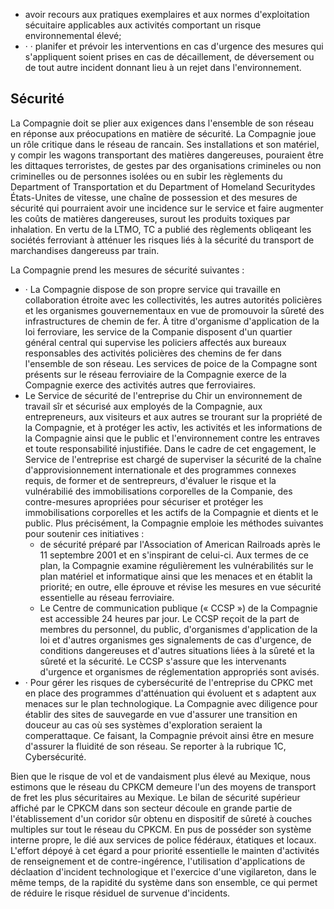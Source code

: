 - avoir recours aux pratiques exemplaires et aux normes d'exploitation sécuitaire applicables aux activités comportant un risque environnemental élevé;
- · · planifer et prévoir les interventions en cas d'urgence des mesures qui s'appliquent soient prises en cas de décaillement, de déversement ou de tout autre incident donnant lieu à un rejet dans l'environnement.

## Sécurité

La Compagnie doit se plier aux exigences dans l'ensemble de son réseau en réponse aux préocupations en matière de sécurité. La Compagnie joue un rôle critique dans le réseau de rancain. Ses installations et son matériel, y compir les wagons transportant des matières dangereuses, pouraient être les dittaques terroristes, de gestes par des organisations crimineles ou non criminelles ou de personnes isolées ou en subir les règlements du Department of Transportation et du Department of Homeland Securitydes États-Unites de vitesse, une chaîne de possession et des mesures de sécurité qui pourraient avoir une incidence sur le service et faire augmenter les coûts de matières dangereuses, surout les produits toxiques par inhalation. En vertu de la LTMO, TC a publié des règlements obliqeant les sociétés ferroviant à atténuer les risques liés à la sécurité du transport de marchandises dangereuss par train.

La Compagnie prend les mesures de sécurité suivantes :

- · La Compagnie dispose de son propre service qui travaille en collaboration étroite avec les collectivités, les autres autorités policières et les organismes gouvernementaux en vue de promouvoir la sûreté des infrastructures de chemin de fer. À titre d'organisme d'application de la loi ferroviare, les service de la Companie disposent d'un quartier général central qui supervise les policiers affectés aux bureaux responsables des activités policières des chemins de fer dans l'ensemble de son réseau. Les services de poice de la Compagne sont présents sur le réseau ferroviaire de la Compagnie exerce de la Compagnie exerce des activités autres que ferroviaires.
- Le Service de sécurité de l'entreprise du Chir un environnement de travail sîr et sécurisé aux employés de la Compagnie, aux entrepreneurs, aux visiteurs et aux autres se trourant sur la propriété de la Compagnie, et à protéger les activ, les activités et les informations de la Compagnie ainsi que le public et l'environnement contre les entraves et toute responsabilité injustifiée. Dans le cadre de cet engagement, le Service de l'entreprise est chargé de superviser la sécurité de la chaîne d'approvisionnement internationale et des programmes connexes requis, de former et de sentrepreurs, d'évaluer le risque et la vulnérabilié des immobilisations corporelles de la Companie, des contre-mesures apropriées pour sécuriser et protéger les immobilisations corporelles et les actifs de la Compagnie et dients et le public. Plus précisément, la Compagnie emploie les méthodes suivantes pour soutenir ces initiatives :
	- de sécurité préparé par l'Association of American Railroads après le 11 septembre 2001 et en s'inspirant de celui-ci. Aux termes de ce plan, la Compagnie examine régulièrement les vulnérabilités sur le plan matériel et informatique ainsi que les menaces et en établit la priorité; en outre, elle éprouve et révise les mesures en vue sécurité essentielle au réseau ferroviaire.
	- Le Centre de communication publique (« CCSP ») de la Compagnie est accessible 24 heures par jour. Le CCSP reçoit de la part de membres du personnel, du public, d'organismes d'application de la loi et d'autres organismes ges signalements de cas d'urgence, de conditions dangereuses et d'autres situations liées à la sûreté et la sûreté et la sécurité. Le CCSP s'assure que les intervenants d'urgence et organismes de réglementation appropriés sont avisés.
- · Pour gérer les risques de cybersécurité de l'entreprise du CPKC met en place des programmes d'atténuation qui évoluent et s adaptent aux menaces sur le plan technologique. La Compagnie avec diligence pour établir des sites de sauvegarde en vue d'assurer une transition en douceur au cas où ses systèmes d'exploration seraient la comperattaque. Ce faisant, la Compagnie prévoit ainsi être en mesure d'assurer la fluidité de son réseau. Se reporter à la rubrique 1C, Cybersécurité.

Bien que le risque de vol et de vandaisment plus élevé au Mexique, nous estimons que le réseau du CPKCM demeure l'un des moyens de transport de fret les plus sécuritaires au Mexique. Le bilan de sécurité supérieur affiché par le CPKCM dans son secteur découle en grande partie de l'établissement d'un coridor sûr obtenu en dispositif de sûreté à couches multiples sur tout le réseau du CPKCM. En pus de posséder son système interne propre, le dié aux services de police fédéraux, étatiques et locaux. L'effort dépoyé à cet égard a pour priorité essentielle le mainten d'activités de renseignement et de contre-ingérence, l'utilisation d'applications de déclaation d'incident technologique et l'exercice d'une vigilareton, dans le même temps, de la rapidité du système dans son ensemble, ce qui permet de réduire le risque résiduel de survenue d'incidents.